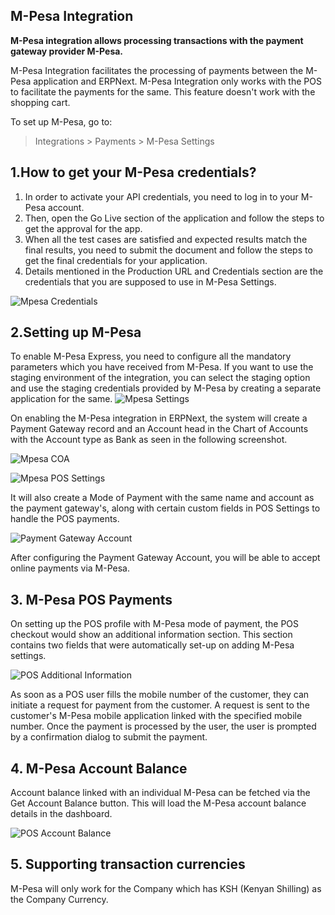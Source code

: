 ## M-Pesa Integration

**M-Pesa integration allows processing transactions with the payment gateway provider M-Pesa.**

M-Pesa Integration facilitates the processing of payments between the M-Pesa application and ERPNext. M-Pesa Integration only works with the POS to facilitate the payments for the same. This feature doesn't work with the shopping cart.

To set up M-Pesa, go to:

> Integrations > Payments > M-Pesa Settings

## 1.How to get your M-Pesa credentials?

1.  In order to activate your API credentials, you need to log in to your M-Pesa account.
2.  Then, open the Go Live section of the application and follow the steps to get the approval for the app.
3.  When all the test cases are satisfied and expected results match the final results, you need to submit the document and follow the steps to get the final credentials for your application.
4.  Details mentioned in the Production URL and Credentials section are the credentials that you are supposed to use in M-Pesa Settings.

![Mpesa Credentials](https://docs.erpnext.com/files/mpesa_credentials.png)

## 2.Setting up M-Pesa

To enable M-Pesa Express, you need to configure all the mandatory parameters which you have received from M-Pesa. If you want to use the staging environment of the integration, you can select the staging option and use the staging credentials provided by M-Pesa by creating a separate application for the same. ![Mpesa Settings](https://docs.erpnext.com/files/mpesa_settings.png)

On enabling the M-Pesa integration in ERPNext, the system will create a Payment Gateway record and an Account head in the Chart of Accounts with the Account type as Bank as seen in the following screenshot.

![Mpesa COA](https://docs.erpnext.com/files/mpesa_coa.png)

![Mpesa POS Settings](https://docs.erpnext.com/files/mpesa_pos_settings.png)

It will also create a Mode of Payment with the same name and account as the payment gateway's, along with certain custom fields in POS Settings to handle the POS payments.

![Payment Gateway Account](https://docs.erpnext.com/files/payment_gateway_account_mpesa.png)

After configuring the Payment Gateway Account, you will be able to accept online payments via M-Pesa.

## 3\. M-Pesa POS Payments

On setting up the POS profile with M-Pesa mode of payment, the POS checkout would show an additional information section. This section contains two fields that were automatically set-up on adding M-Pesa settings.

![POS Additional Information](https://docs.erpnext.com/files/additional-information.png)

As soon as a POS user fills the mobile number of the customer, they can initiate a request for payment from the customer. A request is sent to the customer's M-Pesa mobile application linked with the specified mobile number. Once the payment is processed by the user, the user is prompted by a confirmation dialog to submit the payment.

## 4\. M-Pesa Account Balance

Account balance linked with an individual M-Pesa can be fetched via the Get Account Balance button. This will load the M-Pesa account balance details in the dashboard.

![POS Account Balance](https://docs.erpnext.com/files/mpesa_account_balance.png)

## 5\. Supporting transaction currencies

M-Pesa will only work for the Company which has KSH (Kenyan Shilling) as the Company Currency.
